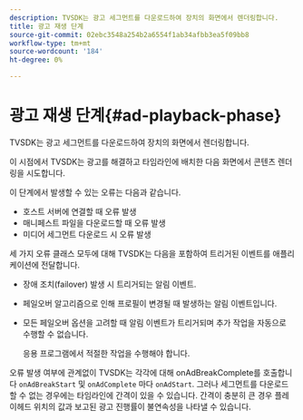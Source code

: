 ```yaml
---
description: TVSDK는 광고 세그먼트를 다운로드하여 장치의 화면에서 렌더링합니다.
title: 광고 재생 단계
source-git-commit: 02ebc3548a254b2a6554f1ab34afbb3ea5f09bb8
workflow-type: tm+mt
source-wordcount: '184'
ht-degree: 0%

---
```


# 광고 재생 단계{#ad-playback-phase}

TVSDK는 광고 세그먼트를 다운로드하여 장치의 화면에서 렌더링합니다.

이 시점에서 TVSDK는 광고를 해결하고 타임라인에 배치한 다음 화면에서 콘텐츠 렌더링을 시도합니다.

이 단계에서 발생할 수 있는 오류는 다음과 같습니다.

* 호스트 서버에 연결할 때 오류 발생
* 매니페스트 파일을 다운로드할 때 오류 발생
* 미디어 세그먼트 다운로드 시 오류 발생

세 가지 오류 클래스 모두에 대해 TVSDK는 다음을 포함하여 트리거된 이벤트를 애플리케이션에 전달합니다.

* 장애 조치(failover) 발생 시 트리거되는 알림 이벤트.
* 페일오버 알고리즘으로 인해 프로필이 변경될 때 발생하는 알림 이벤트입니다.
* 모든 페일오버 옵션을 고려할 때 알림 이벤트가 트리거되며 추가 작업을 자동으로 수행할 수 없습니다.

  응용 프로그램에서 적절한 작업을 수행해야 합니다.

오류 발생 여부에 관계없이 TVSDK는 각각에 대해 onAdBreakComplete를 호출합니다 `onAdBreakStart` 및 `onAdComplete` 마다 `onAdStart`. 그러나 세그먼트를 다운로드할 수 없는 경우에는 타임라인에 간격이 있을 수 있습니다. 간격이 충분히 큰 경우 플레이헤드 위치의 값과 보고된 광고 진행률이 불연속성을 나타낼 수 있습니다.
